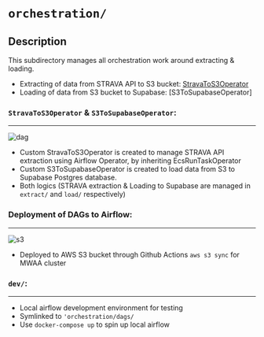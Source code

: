 # `orchestration/`

## Description
This subdirectory manages all orchestration work around extracting & loading.
- Extracting of data from STRAVA API to S3 bucket: [StravaToS3Operator](https://github.com/haojunsng/strava_pipeline/blob/5a9b8ab31742d75aad87b7f7b7178d9c0ea04f41/pipeline/pipeline/orchestration/dags/utils/StravaToS3Operator.py)
- Loading of data from S3 bucket to Supabase: [S3ToSupabaseOperator]

### `StravaToS3Operator` & `S3ToSupabaseOperator`:
---
![dag](https://github.com/haojunsng/simple_pipeline/blob/main/pipeline/assets/dag.png)
- Custom StravaToS3Operator is created to manage STRAVA API extraction using Airflow Operator, by inheriting EcsRunTaskOperator
- Custom S3ToSupabaseOperator is created to load data from S3 to Supabase Postgres database.
- Both logics (STRAVA extraction & Loading to Supabase are managed in `extract/` and `load/` respectively)

### Deployment of DAGs to Airflow:
---
![s3](https://github.com/haojunsng/simple_pipeline/blob/main/pipeline/assets/s3.png)
- Deployed to AWS S3 bucket through Github Actions `aws s3 sync` for MWAA cluster


### `dev/`:
---
- Local airflow development environment for testing
- Symlinked to `'orchestration/dags/`
- Use `docker-compose up` to spin up local airflow
